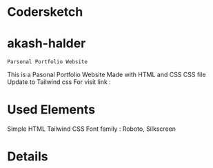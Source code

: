 # Codersketch

# akash-halder
    Parsonal Portfolio Website

 This is a Pasonal Portfolio Website
 Made with HTML and CSS
 CSS file Update to Tailwind css
 For visit link :

 # Used Elements
 Simple HTML
 Tailwind CSS
 Font family : Roboto, Silkscreen

 # Details
 
